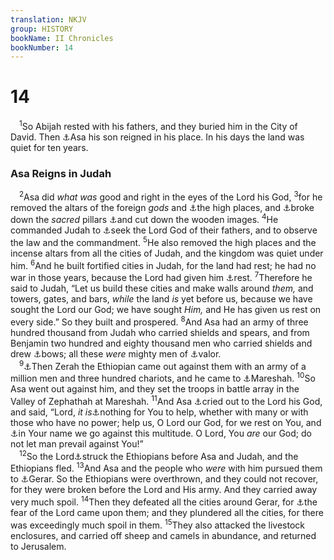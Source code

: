 ```yaml
---
translation: NKJV
group: HISTORY
bookName: II Chronicles 
bookNumber: 14
---
```


<div class="title"><h1>14</h1></div>
<span class="verse 2su_14_1"> <sup>1</sup>So Abijah rested with his fathers, and they buried him in the City of David. Then <a data-toggle="tooltip" data-placement="bottom" title="1 Kin. 15:8">⚓</a>Asa his son reigned in his place. In his days the land was quiet for ten years.<br/></span>
<div class="title"><h3>Asa Reigns in Judah</h3></div>
<span class="verse 2su_14_2"> <sup>2</sup>Asa did <i>what</i> <i>was</i> good and right in the eyes of the Lord his God, </span>
<span class="verse 2su_14_3"><sup>3</sup>for he removed the altars of the foreign <i>gods</i> and <a data-toggle="tooltip" data-placement="bottom" title="1 Kin. 15:14; 2 Chr. 15:17">⚓</a>the high places, and <a data-toggle="tooltip" data-placement="bottom" title="(Ex. 34:13)">⚓</a>broke down the <i>sacred</i> pillars <a data-toggle="tooltip" data-placement="bottom" title="1 Kin. 11:7">⚓</a>and cut down the wooden images. </span>
<span class="verse 2su_14_4"><sup>4</sup>He commanded Judah to <a data-toggle="tooltip" data-placement="bottom" title="(2 Chr. 7:14)">⚓</a>seek the Lord God of their fathers, and to observe the law and the commandment. </span>
<span class="verse 2su_14_5"><sup>5</sup>He also removed the high places and the incense altars from all the cities of Judah, and the kingdom was quiet under him. </span>
<span class="verse 2su_14_6"><sup>6</sup>And he built fortified cities in Judah, for the land had rest; he had no war in those years, because the Lord had given him <a data-toggle="tooltip" data-placement="bottom" title="2 Chr. 15:15">⚓</a>rest. </span>
<span class="verse 2su_14_7"><sup>7</sup>Therefore he said to Judah, “Let us build these cities and make walls around <i>them,</i> and towers, gates, and bars, <i>while</i> the land <i>is</i> yet before us, because we have sought the Lord our God; we have sought <i>Him,</i> and He has given us rest on every side.” So they built and prospered. </span>
<span class="verse 2su_14_8"><sup>8</sup>And Asa had an army of three hundred thousand from Judah who carried shields and spears, and from Benjamin two hundred and eighty thousand men who carried shields and drew <a data-toggle="tooltip" data-placement="bottom" title="1 Chr. 12:2">⚓</a>bows; all these <i>were</i> mighty men of <a data-toggle="tooltip" data-placement="bottom" title="2 Chr. 13:3">⚓</a>valor.<br/></span>
<span class="verse 2su_14_9"> <sup>9</sup><a data-toggle="tooltip" data-placement="bottom" title="2 Chr. 12:2, 3; 16:8">⚓</a>Then Zerah the Ethiopian came out against them with an army of a million men and three hundred chariots, and he came to <a data-toggle="tooltip" data-placement="bottom" title="Josh. 15:44">⚓</a>Mareshah. </span>
<span class="verse 2su_14_10"><sup>10</sup>So Asa went out against him, and they set the troops in battle array in the Valley of Zephathah at Mareshah. </span>
<span class="verse 2su_14_11"><sup>11</sup>And Asa <a data-toggle="tooltip" data-placement="bottom" title="Ex. 14:10; 2 Chr. 13:14; (Ps. 22:5)">⚓</a>cried out to the Lord his God, and said, “Lord, <i>it</i> <i>is</i><a data-toggle="tooltip" data-placement="bottom" title="(1 Sam. 14:6)">⚓</a>nothing for You to help, whether with many or with those who have no power; help us, O Lord our God, for we rest on You, and <a data-toggle="tooltip" data-placement="bottom" title="1 Sam. 17:45; (Prov. 18:10)">⚓</a>in Your name we go against this multitude. O Lord, You <i>are</i> our God; do not let man prevail against You!”<br/></span>
<span class="verse 2su_14_12"> <sup>12</sup>So the Lord<a data-toggle="tooltip" data-placement="bottom" title="2 Chr. 13:15">⚓</a>struck the Ethiopians before Asa and Judah, and the Ethiopians fled. </span>
<span class="verse 2su_14_13"><sup>13</sup>And Asa and the people who <i>were</i> with him pursued them to <a data-toggle="tooltip" data-placement="bottom" title="Gen. 10:19; 20:1">⚓</a>Gerar. So the Ethiopians were overthrown, and they could not recover, for they were broken before the Lord and His army. And they carried away very much spoil. </span>
<span class="verse 2su_14_14"><sup>14</sup>Then they defeated all the cities around Gerar, for <a data-toggle="tooltip" data-placement="bottom" title="Gen. 35:5; Deut. 11:25; Josh. 2:9; 2 Chr. 17:10">⚓</a>the fear of the Lord came upon them; and they plundered all the cities, for there was exceedingly much spoil in them. </span>
<span class="verse 2su_14_15"><sup>15</sup>They also attacked the livestock enclosures, and carried off sheep and camels in abundance, and returned to Jerusalem.<br/></span>

